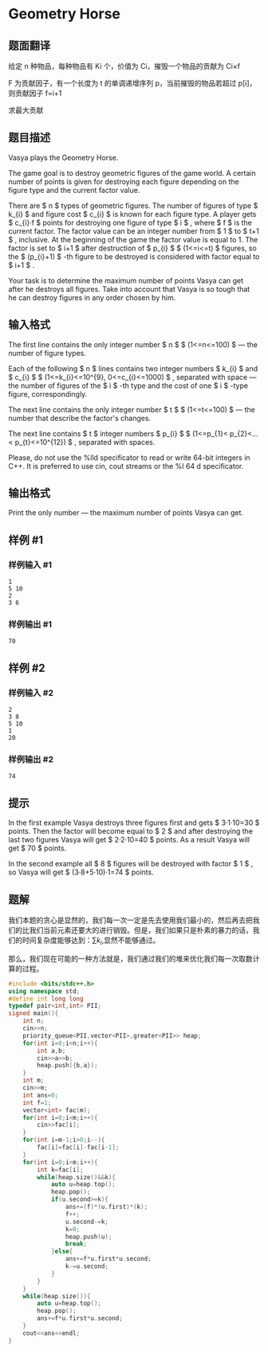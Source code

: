 # Geometry Horse

## 题面翻译

给定 n 种物品，每种物品有 Ki 个，价值为 Ci，摧毁一个物品的贡献为 Ci×f

F 为贡献因子，有一个长度为 t 的单调递增序列 p，当前摧毁的物品若超过 p[i]，则贡献因子 f=i+1

求最大贡献

## 题目描述

Vasya plays the Geometry Horse.

The game goal is to destroy geometric figures of the game world. A certain number of points is given for destroying each figure depending on the figure type and the current factor value.

There are $ n $ types of geometric figures. The number of figures of type $ k_{i} $ and figure cost $ c_{i} $ is known for each figure type. A player gets $ c_{i}·f $ points for destroying one figure of type $ i $ , where $ f $ is the current factor. The factor value can be an integer number from $ 1 $ to $ t+1 $ , inclusive. At the beginning of the game the factor value is equal to 1. The factor is set to $ i+1 $ after destruction of $ p_{i} $ $ (1<=i<=t) $ figures, so the $ (p_{i}+1) $ -th figure to be destroyed is considered with factor equal to $ i+1 $ .

Your task is to determine the maximum number of points Vasya can get after he destroys all figures. Take into account that Vasya is so tough that he can destroy figures in any order chosen by him.

## 输入格式

The first line contains the only integer number $ n $ $ (1<=n<=100) $ — the number of figure types.

Each of the following $ n $ lines contains two integer numbers $ k_{i} $ and $ c_{i} $ $ (1<=k_{i}<=10^{9}, 0<=c_{i}<=1000) $ , separated with space — the number of figures of the $ i $ -th type and the cost of one $ i $ -type figure, correspondingly.

The next line contains the only integer number $ t $ $ (1<=t<=100) $ — the number that describe the factor's changes.

The next line contains $ t $ integer numbers $ p_{i} $ $ (1<=p_{1}&lt; p_{2}&lt;...&lt; p_{t}<=10^{12}) $ , separated with spaces.

Please, do not use the %lld specificator to read or write 64-bit integers in С++. It is preferred to use cin, cout streams or the %I 64 d specificator.

## 输出格式

Print the only number — the maximum number of points Vasya can get.

## 样例 #1

### 样例输入 #1

```
1
5 10
2
3 6
```

### 样例输出 #1

```
70
```

## 样例 #2

### 样例输入 #2

```
2
3 8
5 10
1
20
```

### 样例输出 #2

```
74
```

## 提示

In the first example Vasya destroys three figures first and gets $ 3·1·10=30 $ points. Then the factor will become equal to $ 2 $ and after destroying the last two figures Vasya will get $ 2·2·10=40 $ points. As a result Vasya will get $ 70 $ points.

In the second example all $ 8 $ figures will be destroyed with factor $ 1 $ , so Vasya will get $ (3·8+5·10)·1=74 $ points.

## 题解
我们本题的贪心是显然的，我们每一次一定是先去使用我们最小的，然后再去把我们的比我们当前元素还要大的进行销毁。但是，我们如果只是朴素的暴力的话，我们的时间复杂度能够达到：$\sum k_{i}$,显然不能够通过。

那么，我们现在可能的一种方法就是，我们通过我们的堆来优化我们每一次取数计算的过程。

```cpp
#include <bits/stdc++.h>
using namespace std;
#define int long long
typedef pair<int,int> PII;
signed main(){
	int n;
	cin>>n;
	priority_queue<PII,vector<PII>,greater<PII>> heap;
	for(int i=0;i<n;i++){
		int a,b;
		cin>>a>>b;
		heap.push({b,a});
	}
	int m;
	cin>>m;
	int ans=0;
	int f=1;
	vector<int> fac(m);
	for(int i=0;i<m;i++){
		cin>>fac[i];
	}
	for(int i=m-1;i>0;i--){
		fac[i]=fac[i]-fac[i-1];
	}
	for(int i=0;i<m;i++){
		int k=fac[i];
		while(heap.size()&&k){
			auto u=heap.top();
			heap.pop();
			if(u.second>=k){
				ans+=(f)*(u.first)*(k);
				f++;
				u.second-=k;
				k=0;
				heap.push(u);
				break;	
			}else{
				ans+=f*u.first*u.second;
				k-=u.second;
			} 
		}
	}
	while(heap.size()){
		auto u=heap.top();
		heap.pop();
		ans+=f*u.first*u.second;
	} 
	cout<<ans<<endl; 
}
```